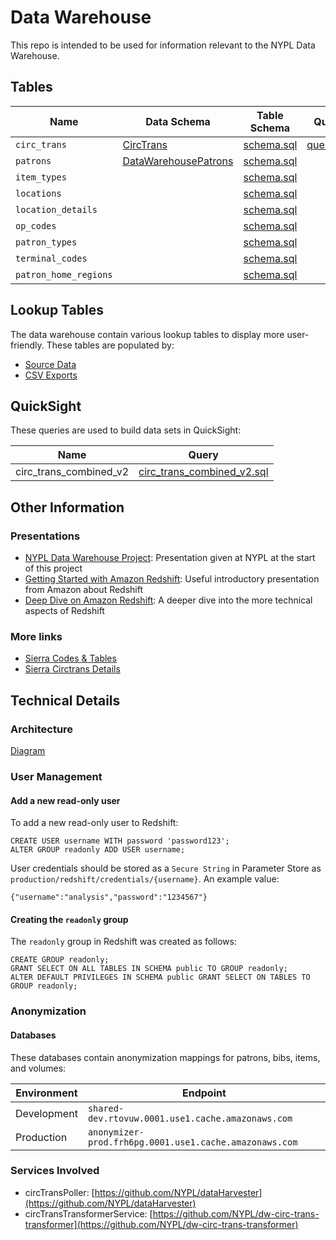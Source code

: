 # Data Warehouse

This repo is intended to be used for information relevant to the NYPL Data Warehouse.

## Tables

Name                  | Data Schema                                                                                             | Table Schema                                        | Query                                    | Load                                            | Notes
--------------------- | ------------------------------------------------------------------------------------------------------- | --------------------------------------------------- | ---------------------------------------- | ----------------------------------------------- | ------------------------------------
`circ_trans`          | [CircTrans](https://dev-platform.nypl.org/api/v0.1/current-schemas/CircTrans)              | [schema.sql](tables/circ_trans/schema.sql)          | [query.sql](tables/circ_trans/query.sql)              | [load.sql](tables/circ_trans/load.sql)          | [Notes](tables/circ_trans/README.md)
`patrons`             | [DataWarehousePatrons](https://dev-platform.nypl.org/api/v0.1/current-schemas/DataWarehousePatrons)     | [schema.sql](tables/patrons/schema.sql)             |                                          | [load.sql](tables/patrons/load.sql)             |
`item_types`          |                                                                                                         | [schema.sql](tables/item_types/schema.sql)          |                                          | [load.sql](tables/item_types/load.sql)          |
`locations`           |                                                                                                         | [schema.sql](tables/locations/schema.sql)           |                                          | [load.sql](tables/locations/load.sql)           |
`location_details`    |                                                                                                         | [schema.sql](tables/location_details/schema.sql)    |                                          | [load.sql](tables/location_details/load.sql)    |
`op_codes  `          |                                                                                                         | [schema.sql](tables/op_codes/schema.sql)            |                                          | [load.sql](tables/op_codes/load.sql)            |
`patron_types`        |                                                                                                         | [schema.sql](tables/patron_types/schema.sql)        |                                          | [load.sql](tables/patron_types/load.sql)        |
`terminal_codes`      |                                                                                                         | [schema.sql](tables/terminal_codes/schema.sql)      |                                          | [load.sql](tables/terminal_codes/load.sql)      |
`patron_home_regions` |                                                                                                         | [schema.sql](tables/patron_home_regions/schema.sql) |                                          | [load.sql](tables/patron_home_regions/load.sql) |

## Lookup Tables

The data warehouse contain various lookup tables to display more user-friendly. These tables are populated by:

- [Source Data](https://docs.google.com/spreadsheets/d/1bqjFbDUKQh9ybdvE3CnJIjyeHXt9FJMRL2Pr-MTUI1A/edit#gid=1294251034) 
- [CSV Exports](data)

## QuickSight

These queries are used to build data sets in QuickSight:

Name                   | Query
---------------------- | -----------------------------------------------------------------------------
circ_trans_combined_v2 | [circ_trans_combined_v2.sql](quicksight/queries/circ_trans_combined_v2.sql)

## Other Information

### Presentations

- [NYPL Data Warehouse Project](https://docs.google.com/presentation/d/1RP-sh7Dmkxgz-dzhu6wRHQzD8FUE3-HwIfbOf5MKNi0/edit): Presentation given at NYPL at the start of this project
- [Getting Started with Amazon Redshift](aws_presentations/Getting_Started_with_Amazon_Redshift.pdf): Useful introductory presentation from Amazon about Redshift
- [Deep Dive on Amazon Redshift](aws_presentations/Amazon_Redshift_Deep_Dive.pdf): A deeper dive into the more technical aspects of Redshift

### More links

- [Sierra Codes & Tables](https://docs.google.com/spreadsheets/d/1heMNlpy4kGJx6EZpjROqJxHCl2F8LN2Ta2qoMq7FwcI/edit#gid=0)
- [Sierra Circtrans Details](https://docs.google.com/spreadsheets/d/1heMNlpy4kGJx6EZpjROqJxHCl2F8LN2Ta2qoMq7FwcI/edit#gid=0)

## Technical Details

### Architecture

[Diagram](https://docs.google.com/presentation/d/1DZ5J_D6aiyOQ-Hchhs7o5zEojGby9anRPW0hV8WqVW0/edit)

### User Management

#### Add a new read-only user

To add a new read-only user to Redshift:

```
CREATE USER username WITH password 'password123';
ALTER GROUP readonly ADD USER username;
```

User credentials should be stored as a `Secure String` in Parameter Store as `production/redshift/credentials/{username}`. An example value:

```
{"username":"analysis","password":"1234567"}
```

#### Creating the `readonly` group

The `readonly` group in Redshift was created as follows:

```
CREATE GROUP readonly;
GRANT SELECT ON ALL TABLES IN SCHEMA public TO GROUP readonly;
ALTER DEFAULT PRIVILEGES IN SCHEMA public GRANT SELECT ON TABLES TO GROUP readonly;
```

### Anonymization

#### Databases

These databases contain anonymization mappings for patrons, bibs, items, and volumes:

Environment  | Endpoint
------------ | ----------
Development  | `shared-dev.rtovuw.0001.use1.cache.amazonaws.com`
Production   | `anonymizer-prod.frh6pg.0001.use1.cache.amazonaws.com`

### Services Involved

- circTransPoller: [https://github.com/NYPL/dataHarvester](https://github.com/NYPL/dataHarvester)
- circTransTransformerService: [https://github.com/NYPL/dw-circ-trans-transformer](https://github.com/NYPL/dw-circ-trans-transformer)
